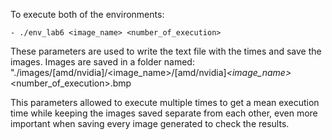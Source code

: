 To execute both of the environments:

	- ./env_lab6 <image_name> <number_of_execution>
	
These parameters are used to write the text file with the times and save the images.
Images are saved in a folder named: "./images/[amd/nvidia]/<image_name>/[amd/nvidia]_<image_name>_<number_of_execution>.bmp

This parameters allowed to execute multiple times to get a mean execution time while keeping the images saved separate from each other, even more important when saving every image generated to check the results.
